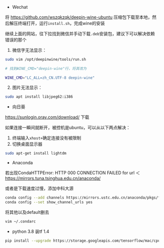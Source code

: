 - Wechat

将 https://github.com/wszqkzqk/deepin-wine-ubuntu 压缩包下载至本地，然后解压终端打开，运行`install.sh`，完成wine的安装

继续上面的网站，往下拉找到微信并手动下载`.deb`安装包，建议下可以解决依赖错误的那个

1. 微信字无法显示：

```bash
sudo vim /opt/deepinwine/tools/run.sh
 
# 找到WINE_CMD="deepin-wine"行，将其改为
 
WINE_CMD="LC_ALL=zh_CN.UTF-8 deepin-wine"
```
2. 图片无法显示：

```bash
sudo apt install libjpeg62:i386
```

- 向日葵

https://sunlogin.oray.com/download/ 下载

如果连接一瞬间就断开，被控机是ubuntu，可以从以下两点解决：

1. 终端输入`xhost+`确定连接没有被限制
2. 切换桌面显示器
```bash
sudo apt-get install lightdm
```

- Anaconda

若出现CondaHTTPError: HTTP 000 CONNECTION FAILED for url ＜https://mirrors.tuna.tsinghua.edu.cn/anaconda/

或者是下载速度过慢，添加中科大源

```bash
conda config --add channels https://mirrors.ustc.edu.cn/anaconda/pkgs/free/
conda config --set show_channel_urls yes
```

将其他以及default删去
```bash
vim ~/.condarc
```

- python 3.8 装tf 1.4
```bash
pip install --upgrade https://storage.googleapis.com/tensorflow/mac/cpu/tensorflow-1.14.0-py3-none-any.whl 
```
